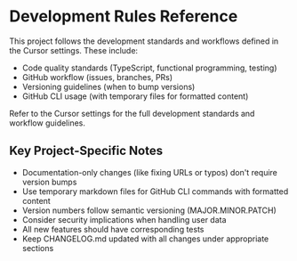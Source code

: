 # Development Rules Reference

This project follows the development standards and workflows defined in the Cursor settings. These include:

- Code quality standards (TypeScript, functional programming, testing)
- GitHub workflow (issues, branches, PRs)
- Versioning guidelines (when to bump versions)
- GitHub CLI usage (with temporary files for formatted content)

Refer to the Cursor settings for the full development standards and workflow guidelines.

## Key Project-Specific Notes

- Documentation-only changes (like fixing URLs or typos) don't require version bumps
- Use temporary markdown files for GitHub CLI commands with formatted content
- Version numbers follow semantic versioning (MAJOR.MINOR.PATCH)
- Consider security implications when handling user data
- All new features should have corresponding tests
- Keep CHANGELOG.md updated with all changes under appropriate sections 
